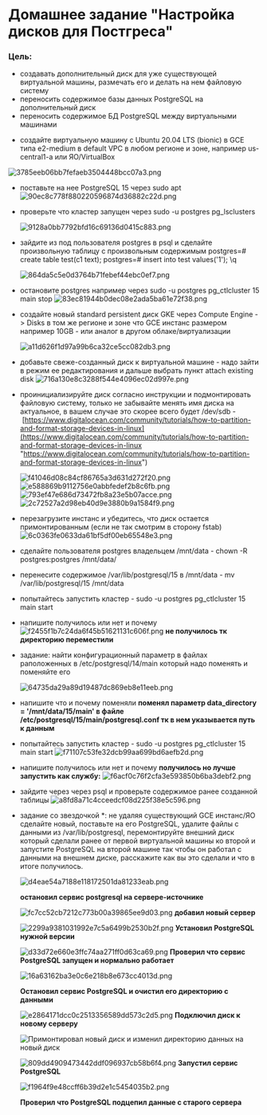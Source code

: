 # Домашнее задание "Настройка дисков для Постгреса"

### Цель:
- создавать дополнительный диск для уже существующей виртуальной машины, размечать его и делать на нем файловую систему
- переносить содержимое базы данных PostgreSQL на дополнительный диск
- переносить содержимое БД PostgreSQL между виртуальными машинами


* создайте виртуальную машину c Ubuntu 20.04 LTS (bionic) в GCE типа e2-medium в default VPC в любом регионе и зоне, например us-central1-a или ЯО/VirtualBox

  
![3785eeb06bb7fefaeb3504448bcc07a3.png](./3785eeb06bb7fefaeb3504448bcc07a3.png)

* поставьте на нее PostgreSQL 15 через sudo apt
    ![90ec8c778f880220596874d36882c22d.png](./90ec8c778f880220596874d36882c22d.png)

* проверьте что кластер запущен через sudo -u postgres pg_lsclusters

    ![9128a0bb7792bfd16c69136d0415c883.png](./9128a0bb7792bfd16c69136d0415c883.png)

* зайдите из под пользователя postgres в psql и сделайте произвольную таблицу с произвольным содержимым
  postgres=# create table test(c1 text);
  postgres=# insert into test values('1');
  \q

	![864da5c5e0d3764b71febef44ebc0ef7.png](./864da5c5e0d3764b71febef44ebc0ef7.png)
  
* остановите postgres например через sudo -u postgres pg_ctlcluster 15 main stop
    ![83ec81944b0dec08e2ada5ba61e72f38.png](./83ec81944b0dec08e2ada5ba61e72f38.png)

* создайте новый standard persistent диск GKE через Compute Engine -> Disks в том же регионе и зоне что GCE инстанс размером например 10GB - или аналог в другом облаке/виртуализации

	![a11d626f1d97a99b6ca32ce5cc082db3.png](./a11d626f1d97a99b6ca32ce5cc082db3.png)


* добавьте свеже-созданный диск к виртуальной машине - надо зайти в режим ее редактирования и дальше выбрать пункт attach existing disk
    ![716a130e8c3288f544e4096ec02d997e.png](./716a130e8c3288f544e4096ec02d997e.png)
  
* проинициализируйте диск согласно инструкции и подмонтировать файловую систему, только не забывайте менять имя диска на актуальное, в вашем случае это скорее всего будет /dev/sdb - [https://www.digitalocean.com/community/tutorials/how-to-partition-and-format-storage-devices-in-linux](https://www.digitalocean.com/community/tutorials/how-to-partition-and-format-storage-devices-in-linux "https://www.digitalocean.com/community/tutorials/how-to-partition-and-format-storage-devices-in-linux")

	![f41046d08c84cf86765a3d631d272f20.png](./f41046d08c84cf86765a3d631d272f20.png)
    ![e588869b9112756e0abbfedef2b8c6fb.png](./e588869b9112756e0abbfedef2b8c6fb.png)
    ![793ef47e686d73472fb8a23e5b07acce.png](./793ef47e686d73472fb8a23e5b07acce.png)
    ![2c72527a2d98eb40d9e3880b9a1584f9.png](./2c72527a2d98eb40d9e3880b9a1584f9.png)
* перезагрузите инстанс и убедитесь, что диск остается примонтированным (если не так смотрим в сторону fstab)
    ![6c0363fe0633da61bf5df00eb65548e3.png](./6c0363fe0633da61bf5df00eb65548e3.png)

* сделайте пользователя postgres владельцем /mnt/data - chown -R postgres:postgres /mnt/data/
* перенесите содержимое /var/lib/postgresql/15 в /mnt/data - mv /var/lib/postgresql/15 /mnt/data
* попытайтесь запустить кластер - sudo -u postgres pg_ctlcluster 15 main start
* напишите получилось или нет и почему
    ![f2455f1b7c24da6f45b51621131c606f.png](./f2455f1b7c24da6f45b51621131c606f.png)
**не получилось тк директорию переместили**

  
* задание: найти конфигурационный параметр в файлах раположенных в /etc/postgresql/14/main который надо поменять и поменяйте его

    ![64735da29a89d19487dc869eb8e11eeb.png](./64735da29a89d19487dc869eb8e11eeb.png)

  
* напишите что и почему поменяли
**поменял параметр data_directory = '/mnt/data/15/main' в файле /etc/postgresql/15/main/postgresql.conf тк в нем указывается путь к данным**

  
* попытайтесь запустить кластер - sudo -u postgres pg_ctlcluster 15 main start
    ![f71107c53fe32dcb99aa699bd6aefb2d.png](./f71107c53fe32dcb99aa699bd6aefb2d.png)

* напишите получилось или нет и почему
**получилось но лучше запустить как службу:**
	![f6acf0c76f2cfa3e593850b6ba3debf2.png](./f6acf0c76f2cfa3e593850b6ba3debf2.png)


* зайдите через через psql и проверьте содержимое ранее созданной таблицы
	![a8fd8a71c4cceedcf08d225f38e5c596.png](./a8fd8a71c4cceedcf08d225f38e5c596.png)

* задание со звездочкой \*: не удаляя существующий GCE инстанс/ЯО сделайте новый, поставьте на его PostgreSQL, удалите файлы с данными из /var/lib/postgresql, перемонтируйте внешний диск который сделали ранее от первой виртуальной машины ко второй и запустите PostgreSQL на второй машине так чтобы он работал с данными на внешнем диске, расскажите как вы это сделали и что в итоге получилось.


    ![d4eae54a7188e118172501da81233eab.png](./d4eae54a7188e118172501da81233eab.png)

  
    **остановил сервис postgresql на сервере-источнике**

	![fc7cc52cb7212c773b00a39865ee9d03.png](./fc7cc52cb7212c773b00a39865ee9d03.png)
    **добавил новый сервер**

	![2299a9381031992e7c5a6499b2530b2f.png](./2299a9381031992e7c5a6499b2530b2f.png)
    **Установил PostgreSQL нужной версии**

	![d33d72e660e3ffc74aa271ff0d63ca69.png](./d33d72e660e3ffc74aa271ff0d63ca69.png)
    **Проверил что сервис PostgreSQL запущен и нормально работает**


	![16a63162ba3e0c6e218b8e673cc4013d.png](./16a63162ba3e0c6e218b8e673cc4013d.png)


    **Остановил сервис PostgreSQL и очистил его директорию с данными**


	![e2864171dcc0c2513356589dd573c2d5.png](./e2864171dcc0c2513356589dd573c2d5.png)
    **Подключил диск к новому серверу**


	![Примонтировал новый диск и изменил директорию данных на новый диск](./abd7ac7a5267b1812112b21cdc6eda6e.png "Примонтировал новый диск и изменил директорию данных на новый диск")
   

    
    ![809dd4909473442ddf096937cb58b6f4.png](./809dd4909473442ddf096937cb58b6f4.png)
    **Запустил сервис PostgreSQL**


    ![f1964f9e48ccff6b39d2e1c5454035b2.png](./f1964f9e48ccff6b39d2e1c5454035b2.png)
  

	**Проверил что PostgreSQL подцепил данные с старого сервера**
